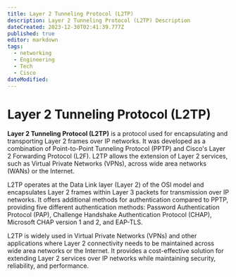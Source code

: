 ```yaml
---
title: Layer 2 Tunneling Protocol (L2TP)
description: Layer 2 Tunneling Protocol (L2TP) Description
dateCreated: 2023-12-30T02:41:39.777Z
published: true
editor: markdown
tags:
  - networking
  - Engineering
  - Tech
  - Cisco
dateModified: 
---
```

# Layer 2 Tunneling Protocol (L2TP)

**Layer 2 Tunneling Protocol (L2TP)** is a protocol used for encapsulating and transporting Layer 2 frames over IP networks. It was developed as a combination of Point-to-Point Tunneling Protocol (PPTP) and Cisco's Layer 2 Forwarding Protocol (L2F). L2TP allows the extension of Layer 2 services, such as Virtual Private Networks (VPNs), across wide area networks (WANs) or the Internet.

L2TP operates at the Data Link layer (Layer 2) of the OSI model and encapsulates Layer 2 frames within Layer 3 packets for transmission over IP networks. It offers additional methods for authentication compared to PPTP, providing five different authentication methods: Password Authentication Protocol (PAP), Challenge Handshake Authentication Protocol (CHAP), Microsoft CHAP version 1 and 2, and EAP-TLS.

L2TP is widely used in Virtual Private Networks (VPNs) and other applications where Layer 2 connectivity needs to be maintained across wide area networks or the Internet. It provides a cost-effective solution for extending Layer 2 services over IP networks while maintaining security, reliability, and performance.